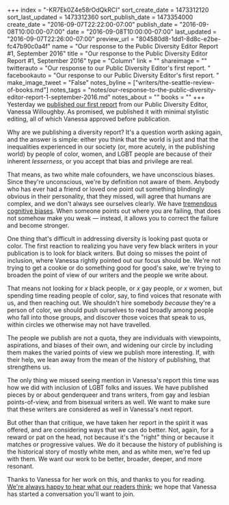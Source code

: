 +++
index = "-KR7Ek0Z4e58rOdQkRCI"
sort_create_date = 1473312120
sort_last_updated = 1473312360
sort_publish_date = 1473354000
create_date = "2016-09-07T22:22:00-07:00"
publish_date = "2016-09-08T10:00:00-07:00"
date = "2016-09-08T10:00:00-07:00"
last_updated = "2016-09-07T22:26:00-07:00"
preview_url = "804580d8-1dd1-8d8c-e2be-fc47b90c0a4f"
name = "Our response to the Public Diversity Editor Report #1, September 2016"
title = "Our response to the Public Diversity Editor Report #1, September 2016"
type = "Column"
link = ""
shareimage = ""
twitterauto = "Our response to our Public Diversity Editor's first report. "
facebookauto = "Our response to our Public Diversity Editor's first report. "
make_image_tweet = "False"
notes_byline = ["writers/the-seattle-review-of-books.md"]
notes_tags = "notes/our-response-to-the-public-diversity-editor-report-1-september-2016.md"
notes_about = ""
books = ""
+++
Yesterday we [published our first report](http://www.seattlereviewofbooks.com/notes/2016/09/07/public-diversity-editor-report-1-september-2016/) from our Public Diversity Editor, Vanessa Willoughby. As promised, we published it with minimal stylistic editing, all of which Vanessa approved before publication. 

Why are we publishing a diversity report? It's a question worth asking again, and the answer is simple: either you think that the world is just and that the inequalities experienced in our society (or, more acutely, in the publishing world) by people of color, women, and LGBT people are because of their inherent _lesserness_, or you accept that bias and privilege are real. 

That means, as two white male cofounders, we have unconscious biases. Since they're unconscious, we're by definition not aware of them. Anybody who has ever had a friend or loved one point out something blindingly obvious in their personality, that they missed, will agree that humans are complex, and we don't always see ourselves clearly. We have [tremendous cognitive biases](https://betterhumans.coach.me/cognitive-bias-cheat-sheet-55a472476b18#.hbespdh84). When someone points out where you are failing, that does not somehow make you weak — instead, it allows you to correct the failure and become stronger. 

<div class="break"></div>

One thing that's difficult in addressing diversity is looking past quota or color. The first reaction to realizing you have very few black writers in your publication is to look for black writers. But doing so misses the point of inclusion, where Vanessa rightly pointed out our focus should be. We're not trying to get a cookie or do something good for good's sake, we're trying to broaden the point of view of our writers and the people we write about. 

That means not looking for _x_ black people, or _x_ gay people, or _x_ women, but spending time reading people of color, say, to find voices that resonate with us, and then reaching out. We shouldn't hire somebody _because_ they're a person of color, we should push ourselves to read broadly among people who fall into those groups, and discover those voices that speak to us, within circles we otherwise may not have travelled. 

The people we publish are not a quota, they are individuals with viewpoints, aspirations, and biases of their own, and widening our circle by including them makes the varied points of view we publish more interesting. If, with their help, we lean away from the mean of the history of publishing, that strengthens us.

<div class="break"></div>

The only thing we missed seeing mention in Vanessa's report this time was how we did with inclusion of LGBT folks and issues. We have published pieces by or about genderqueer and trans writers, from gay and lesbian points-of-view, and from bisexual writers as well. We want to make sure that these writers are considered as well in Vanessa's next report. 

But other than that critique, we have taken her report in the spirit it was offered, and are considering ways that we can do better. Not, again, for a reward or pat on the head, not because it's the "right" thing or because it matches or progressive values. We do it because the history of publishing is the historical story of mostly white men, and as white men, we're fed up with them. We want our work to be better, broader, deeper, and more resonant. 

Thanks to Vanessa for her work on this, and thanks to you for reading. [We're always happy to hear what our readers think](http://www.seattlereviewofbooks.com/about); we hope that Vanessa has started a conversation you'll want to join.